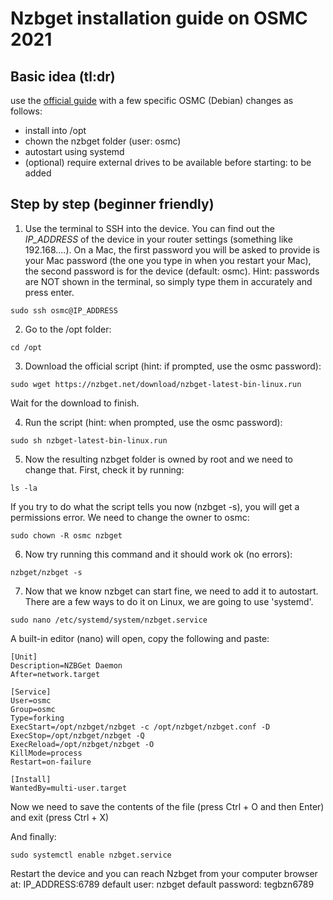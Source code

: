 # Nzbget installation guide on OSMC 2021

## Basic idea (tl:dr)

use the [official guide](https://nzbget.net/installation-on-linux/)  with a few specific OSMC (Debian) changes as follows:
- install into /opt
- chown the nzbget folder (user: osmc)
- autostart using systemd
- (optional) require external drives to be available before starting: to be added

## Step by step (beginner friendly)

1. Use the terminal to SSH into the device. You can find out the *IP_ADDRESS* of the device in your router settings (something like 192.168....). On a Mac, the first password you will be asked to provide is your Mac password (the one you type in when you restart your Mac), the second password is for the device (default: osmc). Hint: passwords are NOT shown in the terminal, so simply type them in accurately and press enter. 

```
sudo ssh osmc@IP_ADDRESS
```

2. Go to the /opt folder:

```
cd /opt
```

3. Download the official script (hint: if prompted, use the osmc password):

```
sudo wget https://nzbget.net/download/nzbget-latest-bin-linux.run
```

Wait for the download to finish.

4. Run the script (hint: when prompted, use the osmc password): 

```
sudo sh nzbget-latest-bin-linux.run
```

5. Now the resulting nzbget folder is owned by root and we need to change that. First, check it by running: 

```
ls -la
```

If you try to do what the script tells you now (nzbget -s), you will get a permissions error. We need to change the owner to osmc: 

```
sudo chown -R osmc nzbget
```

6. Now try running this command and it should work ok (no errors):

```
nzbget/nzbget -s
```

7. Now that we know nzbget can start fine, we need to add it to autostart. There are a few ways to do it on Linux, we are going to use 'systemd'.

```
sudo nano /etc/systemd/system/nzbget.service
```

A built-in editor (nano) will open, copy the following and paste: 

```
[Unit]
Description=NZBGet Daemon
After=network.target

[Service]
User=osmc
Group=osmc
Type=forking
ExecStart=/opt/nzbget/nzbget -c /opt/nzbget/nzbget.conf -D
ExecStop=/opt/nzbget/nzbget -Q
ExecReload=/opt/nzbget/nzbget -O
KillMode=process
Restart=on-failure

[Install]
WantedBy=multi-user.target
```

Now we need to save the contents of the file (press Ctrl + O and then Enter) and exit (press Ctrl + X)

And finally: 

```
sudo systemctl enable nzbget.service
```

Restart the device and you can reach Nzbget from your computer browser at: IP_ADDRESS:6789 
default user: nzbget
default password: tegbzn6789


